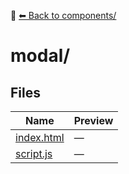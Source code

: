 📁 [⬅ Back to components/](../README.md)

# modal/

## Files

| Name | Preview |
|------|---------|
| [index.html](./index.html) | — |
| [script.js](./script.js) | — |